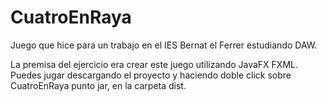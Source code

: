 # CuatroEnRaya
Juego que hice para un trabajo en el IES Bernat el Ferrer estudiando DAW. 

La premisa del ejercicio era crear este juego utilizando JavaFX FXML.
Puedes jugar descargando el proyecto y haciendo doble click sobre CuatroEnRaya punto jar, en la carpeta dist.
